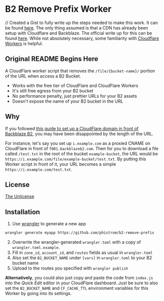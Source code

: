 # B2 Remove Prefix Worker

// Created a Gist to fully write up the steps needed to make this work. It can be found [here](https://gist.github.com/davelevine/229d3fc8d9c75d99c35950e564dbb907). The only thing assumed is that a CDN has already been setup with Cloudflare and Backblaze. The official write up for this can be found [here](https://help.backblaze.com/hc/en-us/articles/217666928-Using-Backblaze-B2-with-the-Cloudflare-CDN). While not absolutely necessary, some familiarity with [Cloudflare Workers](https://workers.cloudflare.com/) is helpful.

## Original README Begins Here

A CloudFlare worker script that removes the `/file/{bucket-name}/` portion of
the URL when access a B2 Bucket.

 - Works with the free tier of CloudFlare and CloudFlare Workers
 - It's still free egress from your B2 bucket
 - No performance penalty, just prettier URLs for your B2 assets
 - Doesn't expose the name of your B2 bucket in the URL

## Why
If you followed [this guide to set up a CloudFlare domain in front of 
Backblaze B2](https://help.backblaze.com/hc/en-us/articles/217666928-Using-Backblaze-B2-with-the-Cloudflare-CDN),
you may have been disappointed by the length of the URL.

For instance, let's say you set up `i.example.com` as a proxied CNAME on
CloudFlare in front of `f001.backblazeb2.com`. Then for you to download a file
called `/test.txt` in the root of the bucket `example-bucket`, the URL would be
`https://i.example.com/file/example-bucket/test.txt`. By putting this Worker
script in front of it, your URL becomes a simple
`https://i.example.com/test.txt`.

## License
[The Unlicense](https://unlicense.org/)

## Installation
1. Use 
[wrangler](https://developers.cloudflare.com/workers/tooling/wrangler/install) 
to generate a new app
```sh
wrangler generate myapp https://github.com/phistrom/b2-remove-prefix
```
2. Overwrite the wrangler-generated `wrangler.toml` with a copy of 
`wrangler.toml.example`.
3. Fill in `zone_id`, `account_id`, and `routes` fields as usual in 
`wrangler.toml`
4. Also set the `B2_BUCKET_NAME` under `[vars]` in `wrangler.toml` to your B2 
bucket name
5. Upload to the routes you specified with `wrangler publish` 

**Alternatively**, you could also just copy and paste the code from `index.js` 
into the *Quick Edit* editor in your CloudFlare dashboard. Just be sure to also 
set the `B2_BUCKET_NAME` and `CF_CACHE_TTL` environment variables for this 
Worker by going into its settings.
